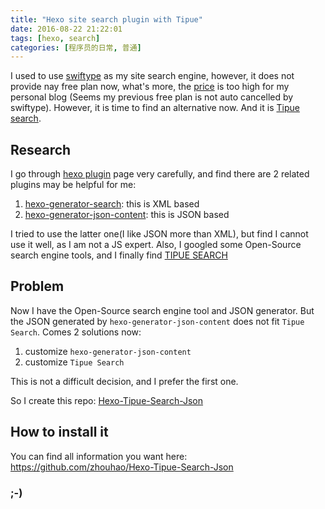 ```yaml
---
title: "Hexo site search plugin with Tipue"
date: 2016-08-22 21:22:01
tags: [hexo, search]
categories: [程序员的日常, 普通]
---
```

I used to use [swiftype](https://swiftype.com/) as my site search engine, however, it does not provide nay free plan now, what's more, the [price](https://swiftype.com/pricing) is too high for my personal blog (Seems my previous free plan is not auto cancelled by swiftype). However, it is time to find an alternative now. And it is [Tipue search](http://www.tipue.com/search/).

<!-- more -->

## Research
I go through [hexo plugin](https://hexo.io/plugins/) page very carefully, and find there are 2 related plugins may be helpful for me:
1. [hexo-generator-search](https://github.com/PaicHyperionDev/hexo-generator-search): this is XML based
2. [hexo-generator-json-content](https://github.com/alexbruno/hexo-generator-json-content): this is JSON based

I tried to use the latter one(I like JSON more than XML), but find I cannot use it well, as I am not a JS expert. Also, I googled some Open-Source search engine tools, and I finally find [TIPUE SEARCH](http://www.tipue.com/search/)

## Problem
Now I have the Open-Source search engine tool and JSON generator. But the JSON generated by `hexo-generator-json-content` does not fit `Tipue Search`. 
Comes 2 solutions now:
1. customize `hexo-generator-json-content`
2. customize `Tipue Search`

This is not a difficult decision, and I prefer the first one.

So I create this repo: [Hexo-Tipue-Search-Json](https://github.com/zhouhao/Hexo-Tipue-Search-Json)

## How to install it

You can find all information you want here: https://github.com/zhouhao/Hexo-Tipue-Search-Json

### ;-)